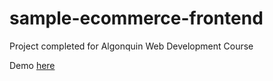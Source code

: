 # sample-ecommerce-frontend

Project completed for Algonquin Web Development Course

Demo [here](https://christinerosa.github.io/sample-ecommerce-frontend/)

